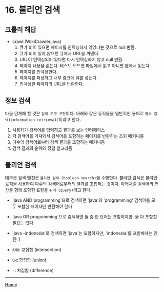 # 16. 불리언 검색

## 크롤러 해답

- crawl (WikiCrawler.java)
    1. 큐가 비어 있으면 페이지를 인덱싱하지 않았다는 것으로 null 반환.
    2. 큐가 비어 있지 않으면 큐에서 URL을 꺼낸다.
    3. URL이 인덱싱되어 있다면 다시 인덱싱하지 않고 null 반환.
    4. 페이지 내용을 읽는다. 테스트 모드면 파일에서 읽고 아니면 웹에서 읽는다.
    5. 페이지를 인덱싱한다. 
    6. 페이지를 파싱하고 내부 링크에 큐를 넣는다.
    7. 인덱싱한 페이지의 URL을 반환한다.


## 정보 검색

다음 단계에 할 것은 `검색 도구 구현`이다. 아래와 같은 동작들을 일반적인 용어로 `정보 검색(information retrieval)`이라고 한다.

1. 사용자가 검색어를 입력하고 결과를 보는 인터페이스
2. 각 검색어를 가져와서 검색어를 포함하는 페이지를 반환하는 조회 메커니즘
3. 다수의 검색어로부터 검색 결과를 조합하는 메커니즘
4. 검색 결과의 순위와 정렬 알고리즘


## 불리언 검색

대부분 검색 엔진은 `불리언 검색 (boolean search)`을 수행한다. 불리언 검색은 불리언 로직을 사용하여 다수의 검색어로부터의 결과를 조합하는 것이다. 아래처럼 검색어와 연산을 함께 포함한 표현을 `쿼리 (query)`라고 한다.

- 'java AND programming'으로 검색하면 'java'와 'programming' 검색어를 모두 포함한 페이지만 반환해야 한다
- 'java OR programming'으로 검색하면 둘 중 한 단어는 포함하지만, 둘 다 포함할 필요는 없다
- 'java -indonesia'로 검색하면 'java'는 포함하지만, 'indonesia'를 포함해서는 안 된다


- `AND`: 교집합 (intersection)
- `OR`: 합집합 (union)
- `-`: 차집합 (difference)


---
[Home](../README.md)

